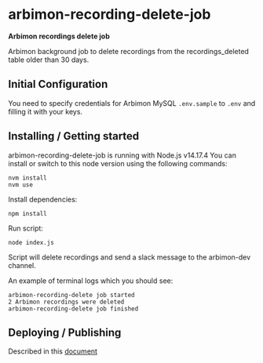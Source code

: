 # arbimon-recording-delete-job
**Arbimon recordings delete job**

Arbimon background job to delete recordings from the recordings_deleted table older than 30 days.

## Initial Configuration

You need to specify credentials for Arbimon MySQL `.env.sample` to `.env` and filling it with your keys.

## Installing / Getting started

arbimon-recording-delete-job is running with Node.js v14.17.4
You can install or switch to this node version using the following commands:
```shell
nvm install
nvm use
```

Install dependencies:
```shell
npm install
```

Run script:
```
node index.js
```

Script will delete recordings and send a slack message to the arbimon-dev channel.

An example of terminal logs which you should see:
```shell
arbimon-recording-delete job started
2 Arbimon recordings were deleted
arbimon-recording-delete job finished
```


## Deploying / Publishing

Described in this [document](./build/README.md)
